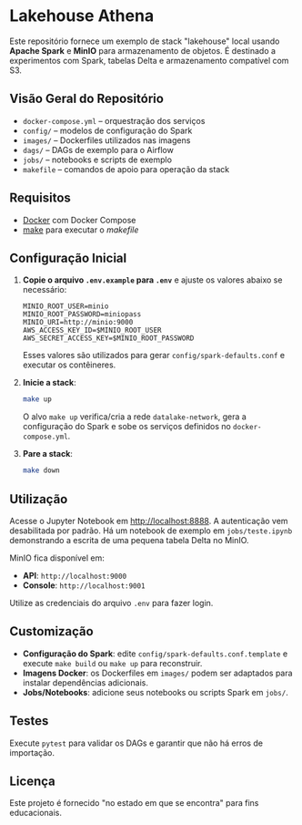 # Lakehouse Athena

Este repositório fornece um exemplo de stack "lakehouse" local usando **Apache Spark** e **MinIO** para armazenamento de objetos. É destinado a experimentos com Spark, tabelas Delta e armazenamento compatível com S3.

## Visão Geral do Repositório

- `docker-compose.yml` – orquestração dos serviços
- `config/` – modelos de configuração do Spark
- `images/` – Dockerfiles utilizados nas imagens
- `dags/` – DAGs de exemplo para o Airflow
- `jobs/` – notebooks e scripts de exemplo
- `makefile` – comandos de apoio para operação da stack

## Requisitos

- [Docker](https://docs.docker.com/get-docker/) com Docker Compose
- [make](https://www.gnu.org/software/make/) para executar o *makefile*

## Configuração Inicial

1. **Copie o arquivo `.env.example` para `.env`** e ajuste os valores abaixo se necessário:

   ```env
   MINIO_ROOT_USER=minio
   MINIO_ROOT_PASSWORD=miniopass
   MINIO_URI=http://minio:9000
   AWS_ACCESS_KEY_ID=$MINIO_ROOT_USER
   AWS_SECRET_ACCESS_KEY=$MINIO_ROOT_PASSWORD
   ```
   Esses valores são utilizados para gerar `config/spark-defaults.conf` e executar os contêineres.

2. **Inicie a stack**:

   ```bash
   make up
   ```
   O alvo `make up` verifica/cria a rede `datalake-network`, gera a configuração do Spark e sobe os serviços definidos no `docker-compose.yml`.

3. **Pare a stack**:

   ```bash
   make down
   ```

## Utilização

Acesse o Jupyter Notebook em [http://localhost:8888](http://localhost:8888). A autenticação vem desabilitada por padrão. Há um notebook de exemplo em `jobs/teste.ipynb` demonstrando a escrita de uma pequena tabela Delta no MinIO.

MinIO fica disponível em:

- **API**: `http://localhost:9000`
- **Console**: `http://localhost:9001`

Utilize as credenciais do arquivo `.env` para fazer login.

## Customização

- **Configuração do Spark**: edite `config/spark-defaults.conf.template` e execute `make build` ou `make up` para reconstruir.
- **Imagens Docker**: os Dockerfiles em `images/` podem ser adaptados para instalar dependências adicionais.
- **Jobs/Notebooks**: adicione seus notebooks ou scripts Spark em `jobs/`.

## Testes

Execute `pytest` para validar os DAGs e garantir que não há erros de importação.

## Licença

Este projeto é fornecido "no estado em que se encontra" para fins educacionais.
